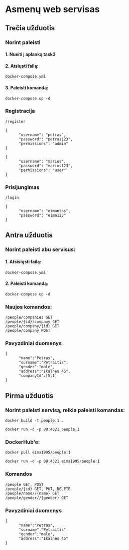 # Asmenų web servisas

## Trečia užduotis

### Norint paleisti

#### 1. Nueiti į aplanką task3

#### 2. Atsiųsti failą:

```
docker-compose.yml 
```

#### 3. Paleisti komandą:

```
docker-compose up -d
```

### Registracija

```
/register

{
      "username": "petras",
      "password": "petras123",
      "permissions": "admin"
}

{
      "username": "marius",
      "password": "marius123",
      "permissions": "user"
}
```

### Prisijungimas

```
/login

{
      "username": "eimantas",
      "password": "eima123"
}
```

## Antra užduotis

### Norint paleisti abu servisus:

#### 1. Atsisiųsti failą:

```
docker-compose.yml 
```

#### 2. Paleisti komandą:

```
docker-compose up -d
```
### Naujos komandos:

```
/people/companies GET
/people/{id}/company GET
/people/company/{id} GET
/people/company POST
```
### Pavyzdiniai duomenys
```
{
      "name":"Petras",
      "surname":"Petraitis",
      "gender":"male",
      "address":"Ikalnes 45",
      "companyId":[5,1]
}
```

## Pirma užduotis

### Norint paleisti servisą, reikia paleisti komandas:

```
docker build -t people:1 .

docker run -d -p 80:4321 people:1
```

### DockerHub'e:

```
docker pull eima1995/people:1

docker run -d -p 80:4321 eima1995/people:1
```

### Komandos

```
/people GET, POST
/people/{id} GET, PUT, DELETE
/people/name//{name} GET
/people/gender//{gender} GET
```

### Pavyzdiniai duomenys
```
{
      "name":"Petras",
      "surname":"Petraitis",
      "gender":"male",
      "address":"Ikalnes 45"
}
```

